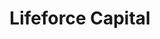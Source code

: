 ---
layout: firm_page
title: "Lifeforce Capital"
id: "lifeforcecap.com"
permalink: "/lifeforcecapitallifeforcecap.com/"
website: "https://www.lifeforcecap.com/"
offices: "San Francisco (United States)"
investment_stages: "Series A, Series B, Series C"
portfolio_companies: ""
portfolio_link: "https://www.lifeforcecap.com/portfolio"
investment_markets: "Digital Health Software (Care Delivery, Therapeutic Development)"
founded_year: "2015"
description: "Lifeforce Capital invests in digital health companies enabling new care delivery models or more efficient therapeutic development."
linkedin: "https://www.linkedin.com/company/lifeforce-capital"
twitter: "https://twitter.com/lifeforcecap"
instagram: ""
team_page: "https://www.lifeforcecap.com/team"
investor_type: "Venture Capital"
crunchbase: "https://www.crunchbase.com/organization/lifeforce-capital"
pitchbook: ""

# SEO Optimization
meta_title: "Lifeforce Capital - VC Firm - projectstartups.com"
meta_description: "Lifeforce Capital, Lifeforce Capital invests in digital health companies enabling new care delivery models or more efficient therapeutic development...."
meta_keywords: "Lifeforce Capital, Digital Health Software (Care Delivery, Therapeutic Development), VC firm, venture capital, startup investor, projectstartups.com"
canonical_url: "https://vc.projectstartups.com/lifeforcecapitallifeforcecap.com/"
---